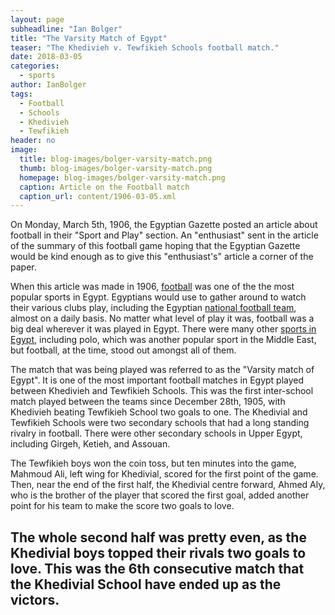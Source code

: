 ```yaml
---
layout: page
subheadline: "Ian Bolger"
title: "The Varsity Match of Egypt"
teaser: "The Khedivieh v. Tewfikieh Schools football match."
date: 2018-03-05
categories:
  - sports
author: IanBolger
tags:
  - Football
  - Schools
  - Khedivieh
  - Tewfikieh
header: no
image:
  title: blog-images/bolger-varsity-match.png
  thumb: blog-images/bolger-varsity-match.png
  homepage: blog-images/bolger-varsity-match.png
  caption: Article on the Football match
  caption_url: content/1906-03-05.xml
---
```

On Monday, March 5th, 1906, the Egyptian Gazette posted an article about football in their "Sport and Play" section. An "enthusiast" sent in the article of the summary of this football game hoping that the Egyptian Gazette would be kind enough as to give this "enthusiast's" article a corner of the paper.

When this article was made in 1906, [football](http://www.egyptianplayers.com) was one of the the most popular sports in Egypt. Egyptians would use to gather around to watch their various clubs play, including the Egyptian [national football team](https://dig-eg-gaz.github.io/curiosities/Fling-Sports/), almost on a daily basis. No matter what level of play it was, football was a big deal wherever it was played in Egypt. There were many other [sports in Egypt](http://www.touregypt.net/historicalessays/ancsportsindex.htm), including polo, which was another popular sport in the Middle East, but football, at the time, stood out amongst all of them.

The match that was being played was referred to as the "Varsity match of Egypt". It is one of the most important football matches in Egypt played between Khedivieh and Tewfikieh Schools. This was the first inter-school match played between the teams since December 28th, 1905, with Khedivieh beating Tewfikieh School two goals to one. The Khedivial and Tewfikieh Schools were two secondary schools that had a long standing rivalry in football. There were other secondary schools in Upper Egypt, including Girgeh, Ketieh, and Assouan.

The Tewfikieh boys won the coin toss, but ten minutes into the game, Mahmoud Ali, left wing for Khedivial, scored for the first point of the game. Then, near the end of the first half, the Khedivial centre forward, Ahmed Aly, who is the brother of the player that scored the first goal, added another point for his team to make the score two goals to love.

The whole second half was pretty even, as the Khedivial boys topped their rivals two goals to love. This was the 6th consecutive match that the Khedivial School have ended up as the victors.
---
